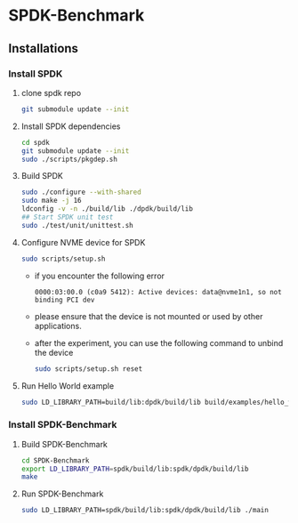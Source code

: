 # SPDK-Benchmark

## Installations

### Install SPDK

1. clone spdk repo

    ```bash
    git submodule update --init
    ```

2. Install SPDK dependencies

    ```bash
    cd spdk
    git submodule update --init
    sudo ./scripts/pkgdep.sh
    ```

3. Build SPDK

    ```bash
    sudo ./configure --with-shared
    sudo make -j 16
    ldconfig -v -n ./build/lib ./dpdk/build/lib
    ## Start SPDK unit test
    sudo ./test/unit/unittest.sh
    ```

4. Configure NVME device for SPDK

    ```bash
    sudo scripts/setup.sh
    ```

    - if you encounter the following error
        
        `0000:03:00.0 (c0a9 5412): Active devices: data@nvme1n1, so not binding PCI dev`

    - please ensure that the device is not mounted or used by other applications.

    - after the experiment, you can use the following command to unbind the device

        ```bash
        sudo scripts/setup.sh reset
        ```

5. Run Hello World example

    ```bash
    sudo LD_LIBRARY_PATH=build/lib:dpdk/build/lib build/examples/hello_world
    ```

### Install SPDK-Benchmark

1. Build SPDK-Benchmark

    ```bash
    cd SPDK-Benchmark
    export LD_LIBRARY_PATH=spdk/build/lib:spdk/dpdk/build/lib
    make
    ```

2. Run SPDK-Benchmark

    ```bash
    sudo LD_LIBRARY_PATH=spdk/build/lib:spdk/dpdk/build/lib ./main
    ```